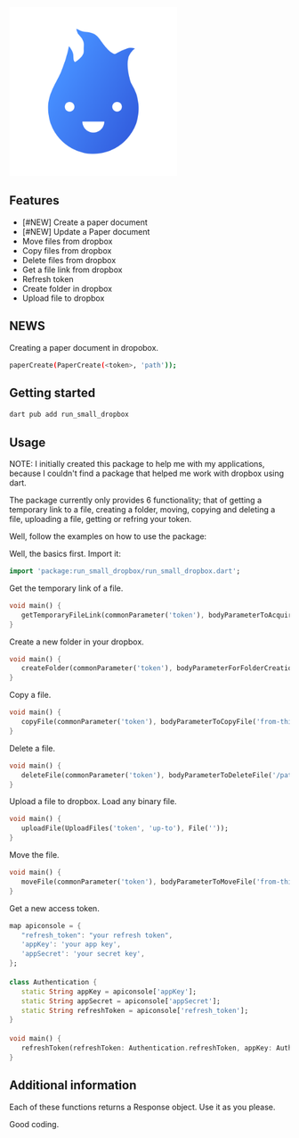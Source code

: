 <img height="302px" width="302px" src="./git_assets/run-small-dropbox_icone.png"></img>

## Features
<ul>
   <li>[#NEW] Create a paper document</li>
   <li>[#NEW] Update a Paper document</li>
   <li>Move files from dropbox</li>
   <li>Copy files from dropbox</li>
   <li>Delete files from dropbox</li>
   <li>Get a file link from dropbox</li>
   <li>Refresh token</li>
   <li>Create folder in dropbox</li>
   <li>Upload file to dropbox</li>
</ul>

## NEWS
Creating a paper document in dropobox.
~~~bash
paperCreate(PaperCreate(<token>, 'path'));
~~~

## Getting started

~~~bash
dart pub add run_small_dropbox
~~~

## Usage

NOTE: I initially created this package to help me with my applications, because I couldn't find a package that helped me work with dropbox using dart.

The package currently only provides 6 functionality; that of getting a temporary link to a file, creating a folder, moving, copying and deleting a file, uploading a file, getting or refring your token.

Well, follow the examples on how to use the package:

Well, the basics first. Import it:

~~~dart
import 'package:run_small_dropbox/run_small_dropbox.dart';
~~~

Get the temporary link of a file.
~~~dart
void main() {
   getTemporaryFileLink(commonParameter('token'), bodyParameterToAcquireTheTemporaryLink('/path/file'));
}
~~~

Create a new folder in your dropbox.
~~~dart
void main() {
   createFolder(commonParameter('token'), bodyParameterForFolderCreation('/my-new-folder'));
}
~~~

Copy a file.
~~~dart
void main() {
   copyFile(commonParameter('token'), bodyParameterToCopyFile('from-this-path', 'to-here-path'));
}
~~~

Delete a file.
~~~dart
void main() {
   deleteFile(commonParameter('token'), bodyParameterToDeleteFile('/path/file'));
}
~~~

Upload a file to dropbox.
Load any binary file.
~~~dart
void main() {
   uploadFile(UploadFiles('token', 'up-to'), File(''));
}
~~~

Move the file.
~~~dart
void main() {
   moveFile(commonParameter('token'), bodyParameterToMoveFile('from-this-path', 'to-here-path'));
}
~~~


Get a new access token.
~~~dart
map apiconsole = {
   "refresh_token": "your refresh token",
   'appKey': 'your app key',
   'appSecret': 'your secret key',
};

class Authentication {
   static String appKey = apiconsole['appKey'];
   static String appSecret = apiconsole['appSecret'];
   static String refreshToken = apiconsole['refresh_token'];
}

void main() {
   refreshToken(refreshToken: Authentication.refreshToken, appKey: Authentication.appKey, secretKey: Authentication.appSecret);
}
~~~


## Additional information

Each of these functions returns a Response object. Use it as you please.

Good coding.

